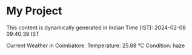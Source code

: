 # My Project

This content is dynamically generated in Indian Time (IST): 2024-02-08 09:40:39 IST


Current Weather in Coimbatore:
Temperature: 25.88 °C
Condition: haze
